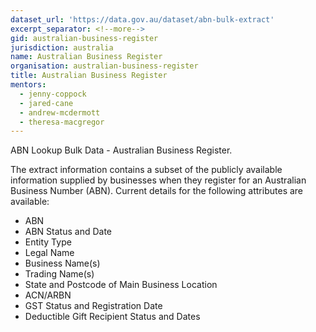 ```yaml
---
dataset_url: 'https://data.gov.au/dataset/abn-bulk-extract'
excerpt_separator: <!--more-->
gid: australian-business-register
jurisdiction: australia
name: Australian Business Register
organisation: australian-business-register
title: Australian Business Register
mentors:
  - jenny-coppock
  - jared-cane
  - andrew-mcdermott
  - theresa-macgregor
---
```


ABN Lookup Bulk Data - Australian Business Register.

<!--more-->

The extract information contains a subset of the publicly available information supplied by businesses when they register for an Australian Business Number (ABN). Current details for the following attributes are available:

* ABN 
* ABN Status and Date 
* Entity Type 
* Legal Name 
* Business Name(s) 
* Trading Name(s) 
* State and Postcode of Main Business Location 
* ACN/ARBN 
* GST Status and Registration Date 
* Deductible Gift Recipient Status and Dates